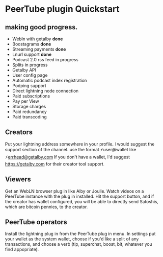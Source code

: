 # PeerTube plugin Quickstart

making good progress.    
----------     
- Webln with getalby **done**
- Boostagrams **done**
- Streaming payments **done**
- Lnurl support **done**
- Podcast 2.0 rss feed in progress
- Splits in progress
- Getalby API
- User config page
- Automatic podcast index registration
- Podping support
- Direct lightning node connection
- Paid subscriptions
- Pay per View
- Storage charges
- Paid redundancy
- Paid transcoding

Creators
--------------
Put your lightning address somewhere in your profile. I would suggest the support section of the channel.
use the format ⚡user@wallet like ⚡errhead@getalby.com
If you don't have a wallet, I'd suggest https://getalby.com for their creator tool support.

Viewers
----------------
Get an WebLN browser plug in like Alby or Joulle. Watch videos on a PeerTube instance with the plug in installed. Hit the support button, and if the creator has wallet configured, you will be able to directly send Satoshis, which are bitcoin pennies, to the creator.

PeerTube operators
----------------
Install the lightning plug in from the PeerTube plug in menu. In settings put your wallet as the system wallet, choose if you'd like a split of any transactions, and choose a verb (tip, superchat, boost, bit, whatever you find appopriate).
